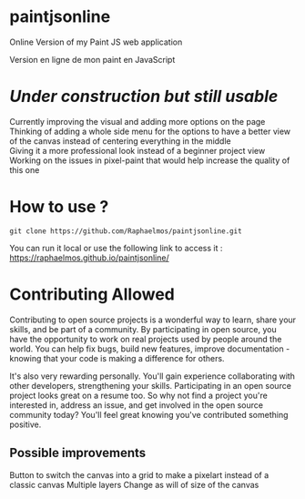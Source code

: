 # paintjsonline

Online Version of my Paint JS web application

Version en ligne de mon paint en JavaScript

# *Under construction but still usable*

Currently improving the visual and adding more options on the page <br>
Thinking of adding a whole side menu for the options to have a better view of the canvas instead of centering everything in the middle <br>
Giving it a more professional look instead of a beginner project view <br>
Working on the issues in pixel-paint that would help increase the quality of this one 

# How to use ? 
```
git clone https://github.com/Raphaelmos/paintjsonline.git
```

You can run it local or use the following link to access it : https://raphaelmos.github.io/paintjsonline/

# Contributing Allowed

Contributing to open source projects is a wonderful way to learn, share your skills, and be part of a community. By participating in open source, you have the opportunity to work on real projects used by people around the world. You can help fix bugs, build new features, improve documentation - knowing that your code is making a difference for others.

It's also very rewarding personally. You'll gain experience collaborating with other developers, strengthening your skills. Participating in an open source project looks great on a resume too. So why not find a project you're interested in, address an issue, and get involved in the open source community today? You'll feel great knowing you've contributed something positive.

## Possible improvements 

Button to switch the canvas into a grid to make a pixelart instead of a classic canvas
Multiple layers 
Change as will of size of the canvas

